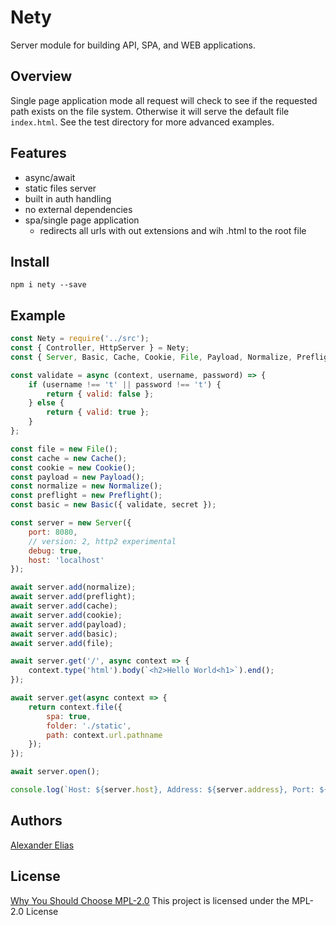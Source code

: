 
# Nety
Server module for building API, SPA, and WEB applications.

## Overview
Single page application mode all request will check to see if the requested path exists on the file system.
Otherwise it will serve the default file `index.html`. See the test directory for more advanced examples.

<!-- ## API
Api documentation can be found at [API.md](https://github.com/vokeio/nety/blob/master/API.md) -->

## Features
- async/await
- static files server
- built in auth handling
- no external dependencies
- spa/single page application
	- redirects all urls with out extensions and wih .html to the root file

## Install
`npm i nety --save`

## Example
```js
const Nety = require('../src');
const { Controller, HttpServer } = Nety;
const { Server, Basic, Cache, Cookie, File, Payload, Normalize, Preflight, Session } = HttpServer;

const validate = async (context, username, password) => {
    if (username !== 't' || password !== 't') {
        return { valid: false };
    } else {
        return { valid: true };
    }
};

const file = new File();
const cache = new Cache();
const cookie = new Cookie();
const payload = new Payload();
const normalize = new Normalize();
const preflight = new Preflight();
const basic = new Basic({ validate, secret });

const server = new Server({
    port: 8080,
    // version: 2, http2 experimental
    debug: true,
    host: 'localhost'
});

await server.add(normalize);
await server.add(preflight);
await server.add(cache);
await server.add(cookie);
await server.add(payload);
await server.add(basic);
await server.add(file);

await server.get('/', async context => {
    context.type('html').body(`<h2>Hello World<h1>`).end();
});

await server.get(async context => {
    return context.file({
        spa: true,
        folder: './static',
        path: context.url.pathname
    });
});

await server.open();

console.log(`Host: ${server.host}, Address: ${server.address}, Port: ${server.port}`)
```

## Authors
[Alexander Elias](https://github.com/vokeio)

## License
[Why You Should Choose MPL-2.0](http://veldstra.org/2016/12/09/you-should-choose-mpl2-for-your-opensource-project.html)
This project is licensed under the MPL-2.0 License
